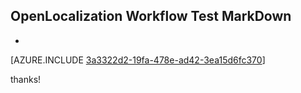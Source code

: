 ## OpenLocalization Workflow Test MarkDown
* 

[AZURE.INCLUDE [3a3322d2-19fa-478e-ad42-3ea15d6fc370](calleeMd1.md)]

 
thanks!